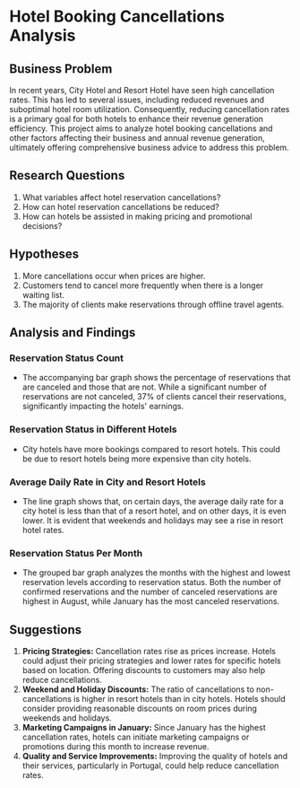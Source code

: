 # Hotel Booking Cancellations Analysis

## Business Problem
In recent years, City Hotel and Resort Hotel have seen high cancellation rates. This has led to several issues, including reduced revenues and suboptimal hotel room utilization. Consequently, reducing cancellation rates is a primary goal for both hotels to enhance their revenue generation efficiency. This project aims to analyze hotel booking cancellations and other factors affecting their business and annual revenue generation, ultimately offering comprehensive business advice to address this problem.

## Research Questions
1. What variables affect hotel reservation cancellations?
2. How can hotel reservation cancellations be reduced?
3. How can hotels be assisted in making pricing and promotional decisions?

## Hypotheses
1. More cancellations occur when prices are higher.
2. Customers tend to cancel more frequently when there is a longer waiting list.
3. The majority of clients make reservations through offline travel agents.

## Analysis and Findings
### Reservation Status Count
- The accompanying bar graph shows the percentage of reservations that are canceled and those that are not. While a significant number of reservations are not canceled, 37% of clients cancel their reservations, significantly impacting the hotels' earnings.

### Reservation Status in Different Hotels
- City hotels have more bookings compared to resort hotels. This could be due to resort hotels being more expensive than city hotels.

### Average Daily Rate in City and Resort Hotels
- The line graph shows that, on certain days, the average daily rate for a city hotel is less than that of a resort hotel, and on other days, it is even lower. It is evident that weekends and holidays may see a rise in resort hotel rates.

### Reservation Status Per Month
- The grouped bar graph analyzes the months with the highest and lowest reservation levels according to reservation status. Both the number of confirmed reservations and the number of canceled reservations are highest in August, while January has the most canceled reservations.

## Suggestions
1. **Pricing Strategies:** Cancellation rates rise as prices increase. Hotels could adjust their pricing strategies and lower rates for specific hotels based on location. Offering discounts to customers may also help reduce cancellations.
2. **Weekend and Holiday Discounts:** The ratio of cancellations to non-cancellations is higher in resort hotels than in city hotels. Hotels should consider providing reasonable discounts on room prices during weekends and holidays.
3. **Marketing Campaigns in January:** Since January has the highest cancellation rates, hotels can initiate marketing campaigns or promotions during this month to increase revenue.
4. **Quality and Service Improvements:** Improving the quality of hotels and their services, particularly in Portugal, could help reduce cancellation rates.


